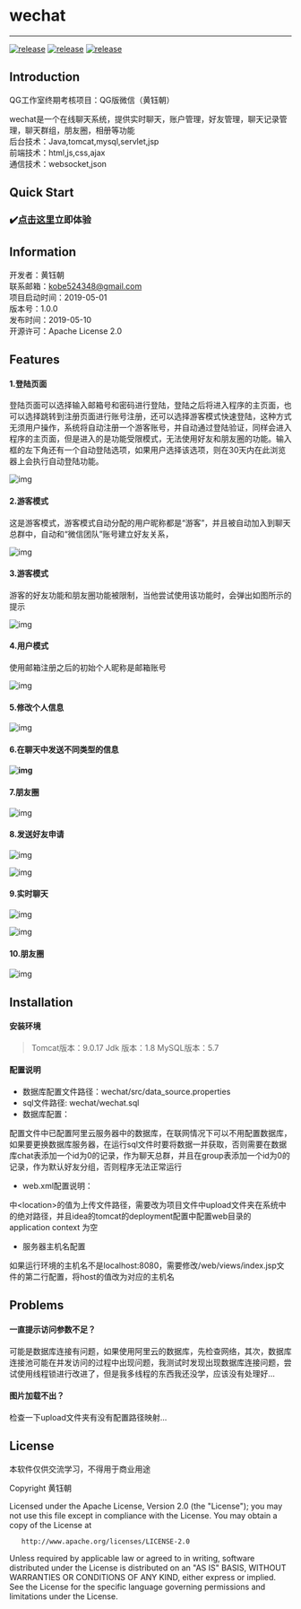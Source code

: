# wechat

---------

[![release](https://img.shields.io/badge/release-1.0.0-green)](https://github.com/misterchaos/wechat/releases)
[![release](https://img.shields.io/badge/version-beta-orange)](https://github.com/misterchaos/wechat/releases)
[![release](https://img.shields.io/badge/build-passing-green)](https://github.com/misterchaos/wechat/releases)

## Introduction

QG工作室终期考核项目：QG版微信（黄钰朝）

wechat是一个在线聊天系统，提供实时聊天，账户管理，好友管理，聊天记录管理，聊天群组，朋友圈，相册等功能</br>
后台技术：Java,tomcat,mysql,servlet,jsp</br>
前端技术：html,js,css,ajax</br>
通信技术：websocket,json</br>

## Quick Start

### :heavy_check_mark:[点击这里](http://www.cxkball.club:9090/wechat/)立即体验

## Information

开发者：黄钰朝</br>
联系邮箱：<a href="mailto:kobe524348@gmail.com">kobe524348@gmail.com</a></br>
项目启动时间：2019-05-01</br>
版本号：1.0.0</br>
发布时间：2019-05-10</br>
开源许可：Apache License 2.0</br>

## Features

#### 1.登陆页面

登陆页面可以选择输入邮箱号和密码进行登陆，登陆之后将进入程序的主页面，也可以选择跳转到注册页面进行账号注册，还可以选择游客模式快速登陆，这种方式无须用户操作，系统将自动注册一个游客账号，并自动通过登陆验证，同样会进入程序的主页面，但是进入的是功能受限模式，无法使用好友和朋友圈的功能。输入框的左下角还有一个自动登陆选项，如果用户选择该选项，则在30天内在此浏览器上会执行自动登陆功能。


![img](https://github.com/misterchaos/wechat/blob/dev/wechat%E9%A1%B9%E7%9B%AE%E6%88%AA%E5%9B%BE/88e37bf042bc07763f184d8fd677d1f.jpg)
 

#### 2.游客模式

这是游客模式，游客模式自动分配的用户昵称都是“游客”，并且被自动加入到聊天总群中，自动和“微信团队”账号建立好友关系，

![img](file:///C:/Users/MISTER~1/AppData/Local/Temp/msohtmlclip1/01/clip_image004.jpg)

#### 3.游客模式

游客的好友功能和朋友圈功能被限制，当他尝试使用该功能时，会弹出如图所示的提示

 

![img](file:///C:/Users/MISTER~1/AppData/Local/Temp/msohtmlclip1/01/clip_image006.jpg)

 

#### 4.用户模式

使用邮箱注册之后的初始个人昵称是邮箱账号

![img](file:///C:/Users/MISTER~1/AppData/Local/Temp/msohtmlclip1/01/clip_image008.jpg)

 

#### 5.修改个人信息

![img](file:///C:/Users/MISTER~1/AppData/Local/Temp/msohtmlclip1/01/clip_image010.jpg)

 

 

#### 6.在聊天中发送不同类型的信息

#### ![img](file:///C:/Users/MISTER~1/AppData/Local/Temp/msohtmlclip1/01/clip_image012.jpg)

 

#### 7.朋友圈

![img](file:///C:/Users/MISTER~1/AppData/Local/Temp/msohtmlclip1/01/clip_image014.jpg)

 

#### 8.发送好友申请

 

 

![img](file:///C:/Users/MISTER~1/AppData/Local/Temp/msohtmlclip1/01/clip_image016.jpg)

![img](file:///C:/Users/MISTER~1/AppData/Local/Temp/msohtmlclip1/01/clip_image018.jpg)

 

 

#### 9.实时聊天

![img](file:///C:/Users/MISTER~1/AppData/Local/Temp/msohtmlclip1/01/clip_image020.jpg)

![img](file:///C:/Users/MISTER~1/AppData/Local/Temp/msohtmlclip1/01/clip_image022.jpg)

 

 

 

#### 10.朋友圈

 

![img](file:///C:/Users/MISTER~1/AppData/Local/Temp/msohtmlclip1/01/clip_image024.jpg)

 

 

 

 

## Installation

#### 安装环境

> Tomcat版本：9.0.17
> Jdk 版本：1.8
> MySQL版本：5.7

#### 配置说明

- 数据库配置文件路径：wechat/src/data_source.properties
- sql文件路径: wechat/wechat.sql
- 数据库配置：

配置文件中已配置阿里云服务器中的数据库，在联网情况下可以不用配置数据库，如果要更换数据库服务器，在运行sql文件时要将数据一并获取，否则需要在数据库chat表添加一个id为0的记录，作为聊天总群，并且在group表添加一个id为0的记录，作为默认好友分组，否则程序无法正常运行

- web.xml配置说明：

<multipart-config>中\<location>的值为上传文件路径，需要改为项目文件中upload文件夹在系统中的绝对路径，并且idea的tomcat的deployment配置中配置web目录的application context 为空

- 服务器主机名配置

如果运行环境的主机名不是localhost:8080，需要修改/web/views/index.jsp文件的第二行配置，将host的值改为对应的主机名

## Problems

#### 一直提示访问参数不足？

可能是数据库连接有问题，如果使用阿里云的数据库，先检查网络，其次，数据库连接池可能在并发访问的过程中出现问题，我测试时发现出现数据库连接问题，尝试使用线程锁进行改进了，但是我多线程的东西我还没学，应该没有处理好...

#### 图片加载不出？

检查一下upload文件夹有没有配置路径映射...

## License

本软件仅供交流学习，不得用于商业用途

Copyright 黄钰朝 

   Licensed under the Apache License, Version 2.0 (the "License");
   you may not use this file except in compliance with the License.
   You may obtain a copy of the License at

       http://www.apache.org/licenses/LICENSE-2.0

   Unless required by applicable law or agreed to in writing, software
   distributed under the License is distributed on an "AS IS" BASIS,
   WITHOUT WARRANTIES OR CONDITIONS OF ANY KIND, either express or implied.
   See the License for the specific language governing permissions and
   limitations under the License.
